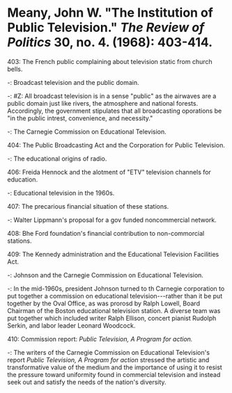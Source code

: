 # Meany, John W. "The Institution of Public Television." *The Review of Politics* 30, no. 4. (1968): 403-414.  

403: The French public complaining about television static from church bells. 

-: Broadcast television and the public domain.  

-: #Z: All broadcast television is in a sense "public" as the airwaves are a public domain just like rivers, the atmosphere and national forests. Accordingly, the government stipulates that all broadcasting oporations be "in the public intrest, convenience, and necessity."   

-: The Carnegie Commission on Educational Television.  

404: The Public Broadcasting Act and the Corporation for Public Television.  

-: The educational origins of radio.  

406: Freida Hennock and the alotment of "ETV" television channels for education.  

-: Educational television in the 1960s.  

407: The precarious financial situation of these stations.  

-: Walter Lippmann's proposal for a gov funded noncommercial network.  

408: Bhe Ford foundation's financial contribution to non-commorcial stations.  

409: The Kennedy administration and the Educational Television Facilities Act.  

-: Johnson and the Carnegie Commission on Educational Television.  

-: In the mid-1960s, president Johnson turned to th Carnegie corporation to put together a commission on educational television---rather than it be put together by the Oval Office, as was prorosd by Ralph Lowell, Board Chairman of the Boston educational television station. A diverse team was put together which included writer Ralph Ellison, concert pianist Rudolph Serkin, and labor leader Leonard Woodcock.   

410: Commission report: *Public Television, A Program for action.*  

-: The writers of the Carnegie Commission on Educational Television's report *Public Television, A Program for action* stressed the artistic and transformative value of the medium and the importance of using it to resist the pressure toward uniformity found in commercial television and instead seek out and satisfy the needs of the nation's diversity.    


